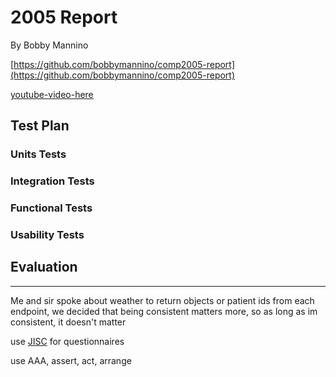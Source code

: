 # 2005 Report

By Bobby Mannino

[https://github.com/bobbymannino/comp2005-report](https://github.com/bobbymannino/comp2005-report)

[youtube-video-here](https://youtu.be)

## Test Plan

### Units Tests

### Integration Tests

### Functional Tests

### Usability Tests

## Evaluation

---

Me and sir spoke about weather to return objects or patient ids from each
endpoint, we decided that being consistent matters more, so as long as im
consistent, it doesn't matter

use [JISC](https://onlinesurverys.ac.uk) for questionnaires

use AAA, assert, act, arrange
